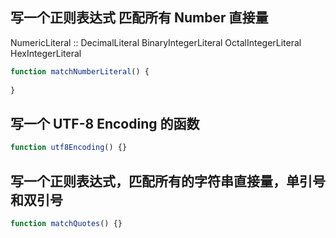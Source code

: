 ## 写一个正则表达式 匹配所有 Number 直接量

NumericLiteral :: 
    DecimalLiteral
    BinaryIntegerLiteral 
    OctalIntegerLiteral 
    HexIntegerLiteral

```js
function matchNumberLiteral() {
    
}
```


## 写一个 UTF-8 Encoding 的函数
```js
function utf8Encoding() {}
```


## 写一个正则表达式，匹配所有的字符串直接量，单引号和双引号
```js
function matchQuotes() {}
```